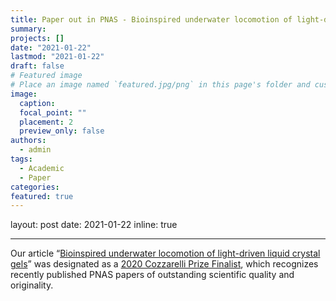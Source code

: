 ```yaml
---
title: Paper out in PNAS - Bioinspired underwater locomotion of light-driven liquid crystal gels
summary:
projects: []
date: "2021-01-22"
lastmod: "2021-01-22"
draft: false
# Featured image
# Place an image named `featured.jpg/png` in this page's folder and customize its options here.
image:
  caption:
  focal_point: ""
  placement: 2
  preview_only: false
authors:
  - admin
tags:
  - Academic
  - Paper
categories:
featured: true
---
```


layout: post
date: 2021-01-22
inline: true

---

Our article “[Bioinspired underwater locomotion of light-driven liquid crystal gels](https://www.pnas.org/doi/abs/10.1073/pnas.1917952117)” was designated as a [2020 Cozzarelli Prize Finalist](https://www.pnas.org/post/update/2020-cozzarelli-prize-recipient), which recognizes recently published PNAS papers of outstanding scientific quality and originality.
